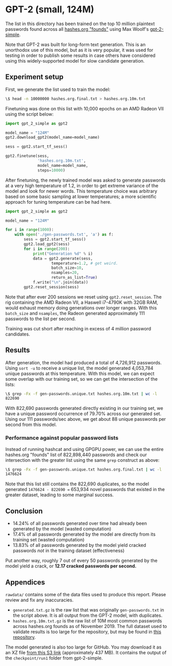 # GPT-2 (small, 124M)

The list in this directory has been trained on the top 10 million plaintext passwords found across all [hashes.org "founds"](https://github.com/rarecoil/hashesorg-list) using Max Woolf's [gpt-2-simple](https://github.com/minimaxir/gpt-2-simple). 

Note that GPT-2 was built for long-form text generation. This is an unorthodox use of this model, but as it is very popular, it was used for testing in order to publish some results in case others have considered using this widely-supported model for slow candidate generation.

## Experiment setup 

First, we generate the list used to train the model:

````bash
\$ head -n 10000000 hashes.org.final.txt > hashes.org.10m.txt
````

Finetuning was done on this list with 10,000 epochs on an AMD Radeon VII using the script below:

````python
import gpt_2_simple as gpt2

model_name = "124M"
gpt2.download_gpt2(model_name=model_name)

sess = gpt2.start_tf_sess()

gpt2.finetune(sess,
              'hashes.org.10m.txt',
              model_name=model_name,
              steps=10000)
````

After finetuning, the newly trained model was asked to generate passwords at a very high temperature of 1.2, in order to get extreme variance of the model and look for newer words. This temperature choice was arbitrary based on some basic sampling at lower temperatures; a more scientific approach for tuning temperature can be had here.

````python
import gpt_2_simple as gpt2

model_name = "124M"

for i in range(1000):
    with open('./gen-passwords.txt', 'a') as f:
        sess = gpt2.start_tf_sess()
        gpt2.load_gpt2(sess)
        for i in range(200):
            print("Generation %d" % i)
            data = gpt2.generate(sess,
                    temperature=1.2, # get weird.
                    batch_size=10,
                    nsamples=20,
                    return_as_list=True)
            f.write("\n".join(data))
        gpt2.reset_session(sess)
````

Note that after ever 200 sessions we reset using `gpt2.reset_session`. The rig containing the AMD Radeon VII, a Haswell i7-4790K with 32GB RAM, would exhaust memory doing generations over longer ranges. With this `batch_size` and `nsamples`, the Radeon generated approximately 111 passwords to the list per second.

Training was cut short after reaching in excess of 4 million password candidates.

## Results

After generation, the model had produced a total of 4,726,912 passwords. Using `sort -u` to receive a unique list, the model generated 4,053,784 unique passwords at this temperature. With this model, we can expect some overlap with our training set, so we can get the intersection of the lists:

````bash
\$ grep -Fx -f gen-passwords.unique.txt hashes.org.10m.txt | wc -l
822690
````

With 822,690 passwords generated directly existing in our training set, we have a unique password occurrence of 79.70% across our generated set. Using our 111 passwords/sec above, we get about 88 unique passwords per second from this model.

### Performance against popular password lists

Instead of running hashcat and using GPGPU power, we can use the entire hashes.org "founds" list of 822,898,440 passwords and check our intersection with the greater list using the same `grep` construct as above:

````bash
\$ grep -Fx -f gen-passwords.unique.txt hashes.org.final.txt | wc -l
1476624
````

Note that this list still contains the 822,690 duplicates, so the model generated `1476624 - 822690 =` 653,934 novel passwords that existed in the greater dataset, leading to some marginal success. 

## Conclusion

* 14.24% of all passwords generated over time had already been generated by the model (wasted computation)
* 17.4% of all passwords generated by the model are directly from its training set (wasted computation)
* 13.83% of all passwords generated by the model yield cracked passwords *not* in the training dataset (effectiveness)

Put another way, roughly 7 out of every 50 passwords generated by the model yield a crack, or **12.17 cracked passwords per second.**

## Appendices

`rawdata/` contains some of the data files used to produce this report. Please review and fix any inaccuracies.

* `generated.txt.gz` is the raw list that was originally `gen-passwords.txt` in the script above. It is all output from the GPT-2 model, with duplicates.
* `hashes.org.10m.txt.gz` is the raw list of 10M most common passwords across hashes.org founds as of November 2019. The full dataset used to validate results is too large for the repository, but may be found in [this repository](https://github.com/rarecoil/hashes.org-list).

The model generated is also too large for GitHub. You may download it as an XZ file [from this S3 link](https://s3.rarecoil.com/data/ai-passwords/gpt2-small.tar.xz) (approximately 437 MB). It contains the output of the `checkpoint/run1` folder from gpt-2-simple.